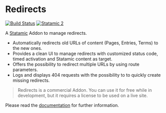 # Redirects

[![Build Status](https://travis-ci.org/gridonic/statamic-redirects.svg?branch=master)](https://travis-ci.org/gridonic/statamic-redirects)
[![Statamic 2](https://img.shields.io/badge/Statamic-2.10-orange.svg)](https://statamic.com)

A [Statamic](https://statamic.com) Addon to manage redirects.

* Automatically redirects old URLs of content (Pages, Entries, Terms) to the new ones.
* Provides a clean UI to manage redirects with customized status code, timed activation and Statamic content as target.
* Offers the possibility to redirect multiple URLs by using route parameters.
* Logs and displays 404 requests with the possibility to to quickly create missing redirects.

> Redirects is a commercial Addon. You can use it for free while in development, but it requires a license to be used on a live site.

Please read the [documentation](DOCUMENTATION.md) for further information.
